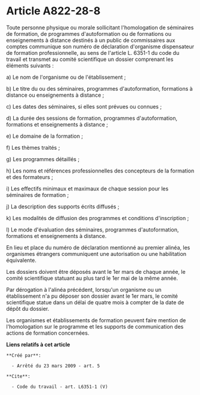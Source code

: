 # Article A822-28-8

Toute personne physique ou morale sollicitant l'homologation de séminaires de formation, de programmes d'autoformation ou de
formations ou enseignements à distance destinés à un public de commissaires aux comptes communique son numéro de déclaration
d'organisme dispensateur de formation professionnelle, au sens de l'article L. 6351-1 du code du travail et transmet au
comité scientifique un dossier comprenant les éléments suivants : 

a) Le nom de l'organisme ou de l'établissement ; 

b) Le titre du ou des séminaires, programmes d'autoformation, formations à distance ou enseignements à distance ; 

c) Les dates des séminaires, si elles sont prévues ou connues ; 

d) La durée des sessions de formation, programmes d'autoformation, formations et enseignements à distance ; 

e) Le domaine de la formation ; 

f) Les thèmes traités ; 

g) Les programmes détaillés ; 

h) Les noms et références professionnelles des concepteurs de la formation et des formateurs ; 

i) Les effectifs minimaux et maximaux de chaque session pour les séminaires de formation ; 

j) La description des supports écrits diffusés ; 

k) Les modalités de diffusion des programmes et conditions d'inscription ; 

l) Le mode d'évaluation des séminaires, programmes d'autoformation, formations et enseignements à distance. 

En lieu et place du numéro de déclaration mentionné au premier alinéa, les organismes étrangers communiquent une autorisation
ou une habilitation équivalente. 

Les dossiers doivent être déposés avant le 1er mars de chaque année, le comité scientifique statuant au plus tard le 1er mai
de la même année. 

Par dérogation à l'alinéa précédent, lorsqu'un organisme ou un établissement n'a pu déposer son dossier avant le 1er mars, le
comité scientifique statue dans un délai de quatre mois à compter de la date de dépôt du dossier. 

Les organismes et établissements de formation peuvent faire mention de l'homologation sur le programme et les supports de
communication des actions de formation concernées.

**Liens relatifs à cet article**

	**Créé par**:

	  - Arrêté du 23 mars 2009 - art. 5

	**Cite**:

	  - Code du travail - art. L6351-1 (V)

